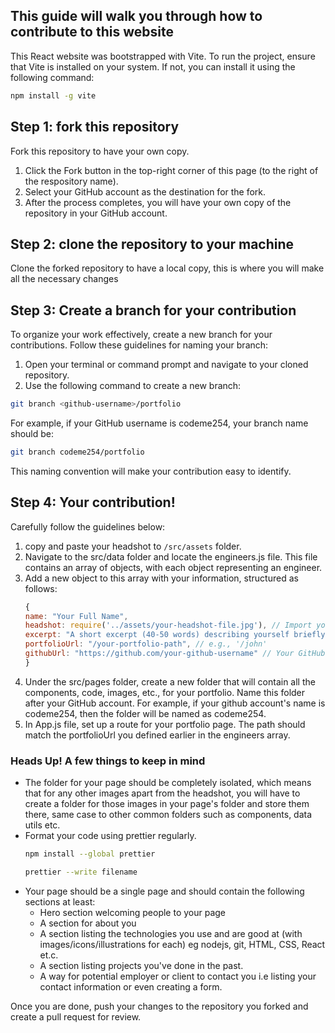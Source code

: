 ## This guide will walk you through how to contribute to this website

This React website was bootstrapped with Vite. To run the project, ensure that Vite is installed on your system. If not, you can install it using the following command:

```bash
npm install -g vite
```

## Step 1: fork this repository

Fork this repository to have your own copy.

1. Click the Fork button in the top-right corner of this page (to the right of the respository name).
1. Select your GitHub account as the destination for the fork.
1. After the process completes, you will have your own copy of the repository in your GitHub account.

## Step 2: clone the repository to your machine

Clone the forked repository to have a local copy, this is where you will make all the necessary changes

## Step 3: Create a branch for your contribution

To organize your work effectively, create a new branch for your contributions. Follow these guidelines for naming your branch:

1. Open your terminal or command prompt and navigate to your cloned repository.
1. Use the following command to create a new branch:

```bash
git branch <github-username>/portfolio
```

For example, if your GitHub username is codeme254, your branch name should be:

```bash
git branch codeme254/portfolio
```

This naming convention will make your contribution easy to identify.

## Step 4: Your contribution!

Carefully follow the guidelines below:

1. copy and paste your headshot to `/src/assets` folder.
1. Navigate to the src/data folder and locate the engineers.js file. This file contains an array of objects, with each object representing an engineer.
1. Add a new object to this array with your information, structured as follows:
   ```js
   {
   name: "Your Full Name",
   headshot: require('../assets/your-headshot-file.jpg'), // Import your headshot image
   excerpt: "A short excerpt (40-50 words) describing yourself briefly.",
   portfolioUrl: "/your-portfolio-path", // e.g., '/john'
   githubUrl: "https://github.com/your-github-username" // Your GitHub URL
   }
   ```
1. Under the src/pages folder, create a new folder that will contain all the components, code, images, etc., for your portfolio. Name this folder after your GitHub account. For example, if your github account's name is codeme254, then the folder will be named as codeme254.
1. In App.js file, set up a route for your portfolio page. The path should match the portfolioUrl you defined earlier in the engineers array.

### Heads Up! A few things to keep in mind

- The folder for your page should be completely isolated, which means that for any other images apart from the headshot, you will have to create a folder for those images in your page's folder and store them there, same case to other common folders such as components, data utils etc.
- Format your code using prettier regularly.
  ```bash
  npm install --global prettier
  ```
  ```bash
  prettier --write filename
  ```
- Your page should be a single page and should contain the following sections at least:
  - Hero section welcoming people to your page
  - A section for about you
  - A section listing the technologies you use and are good at (with images/icons/illustrations for each) eg nodejs, git, HTML, CSS, React et.c.
  - A section listing projects you've done in the past.
  - A way for potential employer or client to contact you i.e listing your contact information or even creating a form.

Once you are done, push your changes to the repository you forked and create a pull request for review.
